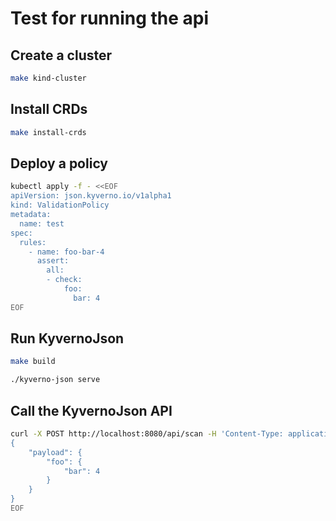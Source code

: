 # Test for running the api

## Create a cluster

```bash
make kind-cluster
```

## Install CRDs

```bash
make install-crds
```

## Deploy a policy

```bash
kubectl apply -f - <<EOF
apiVersion: json.kyverno.io/v1alpha1
kind: ValidationPolicy
metadata:
  name: test
spec:
  rules:
    - name: foo-bar-4
      assert:
        all:
        - check:
            foo:
              bar: 4
EOF
```

## Run KyvernoJson

```bash
make build

./kyverno-json serve
```

## Call the KyvernoJson API

```bash
curl -X POST http://localhost:8080/api/scan -H 'Content-Type: application/json' -d @- <<EOF
{
    "payload": {
        "foo": {
            "bar": 4
        }
    }
}
EOF
```
